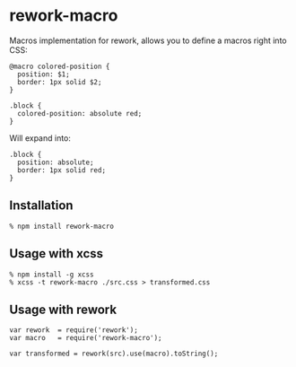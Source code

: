 # rework-macro

Macros implementation for rework, allows you to define a macros right into CSS:

    @macro colored-position {
      position: $1;
      border: 1px solid $2;
    }

    .block {
      colored-position: absolute red;
    }

Will expand into:

    .block {
      position: absolute;
      border: 1px solid red;
    }

## Installation

    % npm install rework-macro

## Usage with xcss

    % npm install -g xcss
    % xcss -t rework-macro ./src.css > transformed.css

## Usage with rework

    var rework  = require('rework');
    var macro   = require('rework-macro');

    var transformed = rework(src).use(macro).toString();
